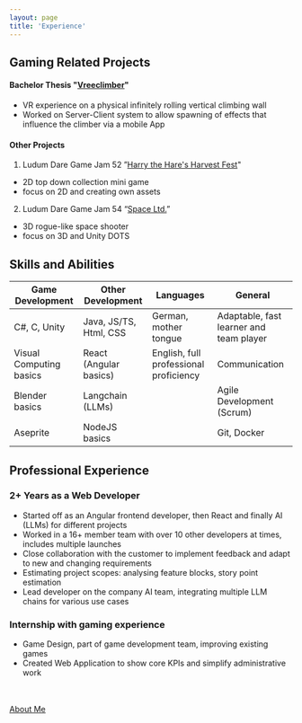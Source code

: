 ```yaml
---
layout: page
title: 'Experience'
---
```


## Gaming Related Projects

#### Bachelor Thesis "[Vreeclimber](https://www.vreeclimber.at/)"

- VR experience on a physical infinitely rolling vertical climbing wall
- Worked on Server-Client system to allow spawning of effects that influence the climber via a mobile App

#### Other Projects

1. Ludum Dare Game Jam 52 ”[Harry the Hare's Harvest Fest](https://ldjam.com/events/ludum-dare/52/harry-the-hares-harvest-fest)"

- 2D top down collection mini game
- focus on 2D and creating own assets

2. Ludum Dare Game Jam 54 “[Space Ltd.](https://ldjam.com/events/ludum-dare/54/space-ltd-15)”

- 3D rogue-like space shooter
- focus on 3D and Unity DOTS

## Skills and Abilities

| Game Development        | Other Development      | Languages                              | General                                 |
| ----------------------- | ---------------------- | -------------------------------------- | --------------------------------------- |
| C#, C, Unity            | Java, JS/TS, Html, CSS | German, mother tongue                  | Adaptable, fast learner and team player |
| Visual Computing basics | React (Angular basics) | English, full professional proficiency | Communication                           |
| Blender basics          | Langchain (LLMs)       |                                        | Agile Development (Scrum)               |
| Aseprite                | NodeJS basics          | <br>                                   | Git, Docker                             |

## Professional Experience

### 2+ Years as a Web Developer

- Started off as an Angular frontend developer, then React and finally AI (LLMs) for different projects
- Worked in a 16+ member team with over 10 other developers at times, includes multiple launches
- Close collaboration with the customer to implement feedback and adapt to new and changing requirements
- Estimating project scopes: analysing feature blocks, story point estimation
- Lead developer on the company AI team, integrating multiple LLM chains for various use cases

### Internship with gaming experience

- Game Design, part of game development team, improving existing games
- Created Web Application to show core KPIs and simplify administrative work

\
\
[<ins>About Me</ins>](https://paulbliemegger.github.io/aboutme)
